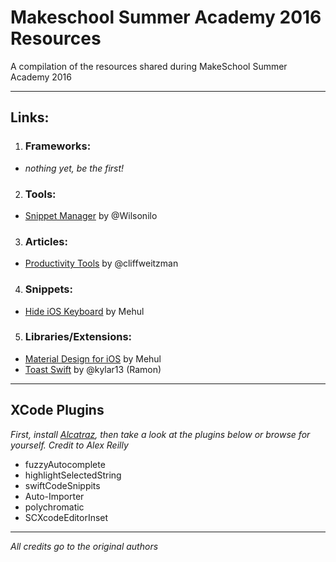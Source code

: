 # Makeschool Summer Academy 2016 Resources
A compilation of the resources shared during MakeSchool Summer Academy 2016
___
## Links:
1. ### Frameworks:
  * _nothing yet, be the first!_
2. ### Tools:
  * [Snippet Manager]("http://getsourceapp.com/") by @Wilsonilo
3. ### Articles:
  * [Productivity Tools]("https://medium.com/@cliffweitzman/my-top-productivity-tools-e7c00b58f807#.z38j1i5j1") by @cliffweitzman
4. ### Snippets:
  * [Hide iOS Keyboard]("https://gist.github.com/luhagel/652b960005a95c5c29ec21a52e74d700") by Mehul
5. ### Libraries/Extensions:
  * [Material Design for iOS]("https://github.com/CosmicMind/Material") by Mehul
  * [Toast Swift]("https://github.com/scalessec/Toast-Swift") by @kylar13 (Ramon)
___
## XCode Plugins
_First, install [Alcatraz]("http://alcatraz.io/"), then take a look at the plugins below or browse for yourself. Credit to Alex Reilly_
+ fuzzyAutocomplete
+ highlightSelectedString
+ swiftCodeSnippits
+ Auto-Importer
+ polychromatic
+ SCXcodeEditorInset
___
_All credits go to the original authors_
